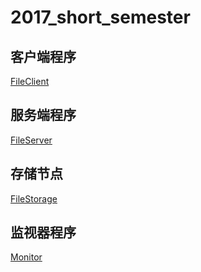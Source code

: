 # 2017_short_semester

## 客户端程序
  [FileClient](https://github.com/SunnyQjm/FileClient)
  
## 服务端程序
  [FileServer](https://github.com/SunnyQjm/FileServer)
  
## 存储节点
  [FileStorage](https://github.com/SunnyQjm/FileStorage)
  
## 监视器程序
  [Monitor](https://github.com/SunnyQjm/Monitor)
